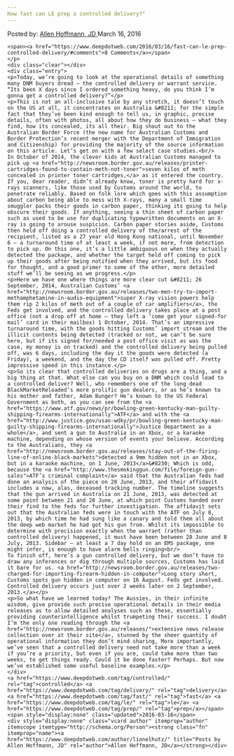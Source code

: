 ```yaml
---
How fast can LE prep a controlled delivery?"
---
```

<article class="post-listing post-11336 post type-post status-publish format-standard has-post-thumbnail hentry  tag-controlled tag-delivery tag-fast tag-le tag-prep">
    <div class="post-inner">
        <span>Posted by: <a href="https://www.deepdotweb.com/author/lionelhutz/" title="">Allen Hoffmann, JD </a></span>
    <span>March 16, 2016</span>
    
    <span><a href="https://www.deepdotweb.com/2016/03/16/fast-can-le-prep-controlled-delivery/#comments">8 Comments</a></span>
    </p>
    <div class="clear"></div>
    <div class="entry">
    <p>Today, we’re going to look at the operational details of something many DNM buyers dread – the controlled delivery or warrant service. “Its been X days since I ordered something heavy, do you think I’m gonna get a controlled delivery?”</p>
    <p>This is not an all-inclusive tale by any stretch, it doesn’t touch on the US at all, it concentrates on Australia &#8211; for the simple fact that they’ve been kind enough to tell us, in graphic, precise details, often with photos, all about how they do business – what they find, how its concealed, its all their. Big shout out to the Australian Border Force (the new name for Australian Customs and Border Protection’s recent merger with the Department of Immigration and Citizenship) for providing the majority of the source information on this article. Let’s get on with a few select case studies.<br/>
    In October of 2014, the clever kids at Australian Customs managed to pick up <a href="http://newsroom.border.gov.au/releases/printer-cartridges-found-to-contain-meth-not-toner">seven kilos of meth concealed in printer toner cartridges,</a> as it entered the country. If you, dear reader, didn’t already know, toner is pretty hard for x-rays scanners, like those used by Customs around the world, to penetrate reliably. Based on folk lore which goes with this assumption about carbon being able to mess with X-rays, many a small time smuggler packs their goods in carbon paper, thinking its going to help obscure their goods. If anything, seeing a thin sheet of carbon paper such as used to be use for duplicating typewritten documents on an X-ray is going to arouse suspicion. Carbon paper stories aside, Customs then held off doing a controlled delivery of the/arrest of the recipient, listed as a 27 year old Hong Kong national, until November 6 – a turnaround time of at least a week, if not more, from detection to pick up. On this one, it’s a little ambiguous on when they actually detected the package, and whether the target held off coming to pick up their goods after being notified when they arrived, but its food for thought, and a good primer to some of the other, more detailed stuff we’ll be seeing as we progress.</p>
    <p>Here we have one where things are more clear cut &#8211; 26 September, 2014, Australian Customs’ <a href="http://newsroom.border.gov.au/releases/two-men-try-to-import-methamphetamine-in-audio-equipment">super X-ray vision powers help them rip 2 kilos of meth out of a couple of car amplifiers</a>, the Feds get involved, and the controlled delivery takes place at a post office (not a drop off at home – they left a ‘come get your signed-for mail’ card in their mailbox) 1 October, 2014. That’s an impressive turnaround time, with the goods hitting Customs’ import stream and the illicit contents being detected (tracked or not, we can’t be sure here, but if its signed for/needed a post office visit as was the case, my money is on tracked) and the controlled delivery being pulled off, was 6 days, including the day it the goods were detected (a Friday), a weekend, and the day the CD itself was pulled off. Pretty impressive speed in this instance.</p>
    <p>So its clear that controlled deliveries on drugs are a thing, and a big thing at that. What else can you buy on a DNM which could lead to a controlled deliver? Well, who remembers one of the long dead BlackMarketReloaded’s more prolific gun dealers, or as he’s known to his mother and father, Adam Bunger? He’s known to the US Federal Government as both, as you can see from the <a href="https://www.atf.gov/news/pr/bowling-green-kentucky-man-guilty-shipping-firearms-internationally">ATF</a> and with the <a href="http://www.justice.gov/usao-wdky/pr/bowling-green-kentucky-man-guilty-shipping-firearms-internationally">Justice Department as a whole</a>, and sent a gun to Australia in an Xbox, or a karaoke machine, depending on whose version of events your believe. According to the Australians, they <a href="http://newsroom.border.gov.au/releases/stay-out-of-the-firing-line-of-online-black-markets">detected a 9mm hidden not in an Xbox, but in a karaoke machine, on 1 June, 2013</a>&#8230; Which is odd, because the <a href="http://www.thesmokinggun.com/file/foreign-gun-sales">ATF’s criminal complaint</a> said that the Australian feds had done an analysis of the piece on 28 June, 2013, and their affidavit includes a now, alas, deceased tracking number. The timeline suggests that the gun arrived in Australia on 21 June, 2013, was detected at some point between 21 and 28 June, at which point Customs handed over their find to the feds for further investigation. The affidavit sets out that the Australian feds were in touch with the ATF on July 8, 2013, by which time he had sung like a canary and told them all about the deep web market he had got his gun from. Whilst its impossible to determine with precision exactly when the warrant (rather than controlled delivery) happened, it must have been between 28 June and 8 July, 2013. Sidebar – at least a 7 day hold on an EMS package, one might infer, is enough to have alarm bells ringing<br/>
    To finish off, here’s a gun controlled delivery, but we don’t have to draw any inferences or dig through multiple sources, Customs has laid it bare for us. <a href="http://newsroom.border.gov.au/releases/two-charged-for-importing-firearm-hidden-in-computer">Long story short, Customs spots gun hidden in computer on 16 August. Feds get involved. Controlled delivery occurs just over 2 weeks later on 2 September, 2013.</a></p>
    <p>So what have we learned today? The Aussies, in their infinite wisdom, give provide such precise operational details in their media releases as to allow detailed analyses such as these, essentially providing counterintelligence whilst trumpeting their success. I doubt I’m the only one reading through the <a href="http://newsroom.border.gov.au/releases/">extensive news release collection over at their site</a>, stunned by the sheer quantity of operational information they don’t mind sharing, More importantly, we’ve seen that a controlled delivery need not take more than a week if you’re a priority, but even if you are, could take more than two weeks, to get things ready. Could it be done faster? Perhaps. But now we’ve established some useful baseline examples.</p>
    </div>
    <a href="https://www.deepdotweb.com/tag/controlled/" rel="tag">controlled</a> <a href="https://www.deepdotweb.com/tag/delivery/" rel="tag">delivery</a> <a href="https://www.deepdotweb.com/tag/fast/" rel="tag">fast</a> <a href="https://www.deepdotweb.com/tag/le/" rel="tag">le</a> <a href="https://www.deepdotweb.com/tag/prep/" rel="tag">prep</a></span> <span style="display:none" class="updated">2016-03-16</span>
    <div style="display:none" class="vcard author" itemprop="author" itemscope itemtype="http://schema.org/Person"><strong class="fn" itemprop="name"><a href="https://www.deepdotweb.com/author/lionelhutz/" title="Posts by Allen Hoffmann, JD" rel="author">Allen Hoffmann, JD</a></strong></div>
    
